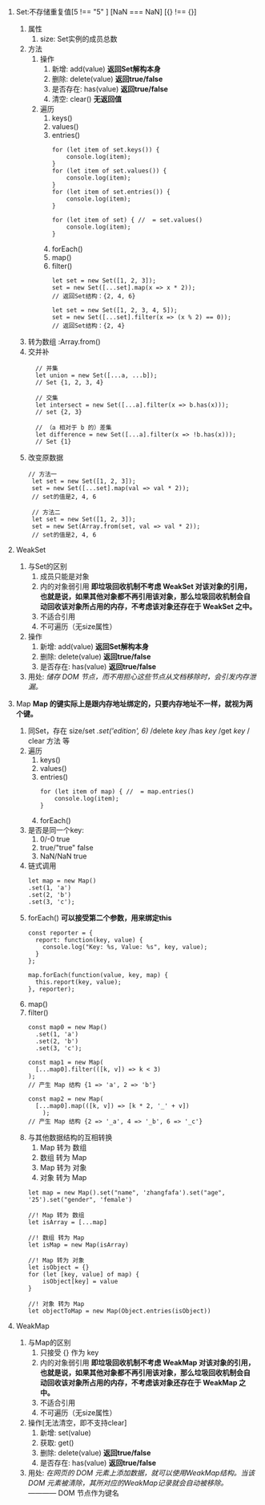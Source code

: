1. Set:不存储重复值[5 !== "5" ] [NaN === NaN] [{} !== {}]
   1. 属性
      1. size: Set实例的成员总数
   2. 方法
      1. 操作
         1. 新增: add(value) **返回Set解构本身**
         2. 删除: delete(value) **返回true/false**
         3. 是否存在: has(value) **返回true/false**
         4. 清空: clear() **无返回值**
      2. 遍历
         1. keys()
         2. values()
         3. entries()
            ```
            for (let item of set.keys()) {
                console.log(item);
            }
            for (let item of set.values()) {
                console.log(item);
            }
            for (let item of set.entries()) {
                console.log(item);
            }

            for (let item of set) { //  = set.values()
                console.log(item);
            }
            
            ```
         4. forEach()
         5. map()
         6. filter()
            ```
            let set = new Set([1, 2, 3]);
            set = new Set([...set].map(x => x * 2));
            // 返回Set结构：{2, 4, 6}

            let set = new Set([1, 2, 3, 4, 5]);
            set = new Set([...set].filter(x => (x % 2) == 0));
            // 返回Set结构：{2, 4}
            ```
   3. 转为数组 :Array.from()
   4. 交并补
      ```
        // 并集
        let union = new Set([...a, ...b]);
        // Set {1, 2, 3, 4}

        // 交集
        let intersect = new Set([...a].filter(x => b.has(x)));
        // set {2, 3}

        // （a 相对于 b 的）差集
        let difference = new Set([...a].filter(x => !b.has(x)));
        // Set {1}
      ```
    5. 改变原数据
       ```
       // 方法一
        let set = new Set([1, 2, 3]);
        set = new Set([...set].map(val => val * 2));
        // set的值是2, 4, 6

        // 方法二
        let set = new Set([1, 2, 3]);
        set = new Set(Array.from(set, val => val * 2));
        // set的值是2, 4, 6
       ```

2. WeakSet
   1. 与Set的区别
      1. 成员只能是对象
      2. 内的对象弱引用 **即垃圾回收机制不考虑 WeakSet 对该对象的引用，也就是说，如果其他对象都不再引用该对象，那么垃圾回收机制会自动回收该对象所占用的内存，不考虑该对象还存在于 WeakSet 之中。**
      3. 不适合引用
      4. 不可遍历（无size属性）
   2. 操作
      1. 新增: add(value) **返回Set解构本身**
      2. 删除: delete(value) **返回true/false**
      3. 是否存在: has(value) **返回true/false**
   3. 用处: *储存 DOM 节点，而不用担心这些节点从文档移除时，会引发内存泄漏。*
   
3. Map **Map 的键实际上是跟内存地址绑定的，只要内存地址不一样，就视为两个键。**
   1. 同Set，存在 size/set *.set('edition', 6)* /delete *key* /has *key* /get *key* / clear 方法 等
   2. 遍历
      1. keys()
      2. values()
      3. entries()
         ```
         for (let item of map) { //  = map.entries()
             console.log(item);
         }
         
         ```
      4. forEach()
   3. 是否是同一个key:
      1. 0/-0 true
      2. true/"true" false
      3. NaN/NaN true
   4. 链式调用
      ```
      let map = new Map()
      .set(1, 'a')
      .set(2, 'b')
      .set(3, 'c');
      ```
   5. forEach() **可以接受第二个参数，用来绑定this**
      ```
      const reporter = {
        report: function(key, value) {
          console.log("Key: %s, Value: %s", key, value);
        }
      };

      map.forEach(function(value, key, map) {
        this.report(key, value);
      }, reporter);
      ```
   6. map()
   7. filter()
      ```
      const map0 = new Map()
        .set(1, 'a')
        .set(2, 'b')
        .set(3, 'c');

      const map1 = new Map(
        [...map0].filter(([k, v]) => k < 3)
      );
      // 产生 Map 结构 {1 => 'a', 2 => 'b'}

      const map2 = new Map(
        [...map0].map(([k, v]) => [k * 2, '_' + v])
          );
      // 产生 Map 结构 {2 => '_a', 4 => '_b', 6 => '_c'}
      ```
   8. 与其他数据结构的互相转换
      1. Map 转为 数组
      2. 数组 转为 Map
      3. Map 转为 对象
      4. 对象 转为 Map
      ```
      let map = new Map().set("name", 'zhangfafa').set("age", '25').set("gender", 'female')

      //! Map 转为 数组
      let isArray = [...map]

      //! 数组 转为 Map
      let isMap = new Map(isArray)

      //! Map 转为 对象
      let isObject = {}
      for (let [key, value] of map) {
          isObject[key] = value
      }
      
      //! 对象 转为 Map
      let objectToMap = new Map(Object.entries(isObject))
      ```

4. WeakMap
   1. 与Map的区别
      1. 只接受 {} 作为 key
      2. 内的对象弱引用 **即垃圾回收机制不考虑 WeakMap 对该对象的引用，也就是说，如果其他对象都不再引用该对象，那么垃圾回收机制会自动回收该对象所占用的内存，不考虑该对象还存在于 WeakMap 之中。**
      4. 不适合引用
      5. 不可遍历（无size属性）
   2. 操作[无法清空，即不支持clear]
      1. 新增: set(value) 
      2. 获取: get()
      3. 删除: delete(value) **返回true/false**
      4. 是否存在: has(value) **返回true/false**
   3. 用处: *在网页的 DOM 元素上添加数据，就可以使用WeakMap结构。当该 DOM 元素被清除，其所对应的WeakMap记录就会自动被移除。* ———— DOM 节点作为键名

      